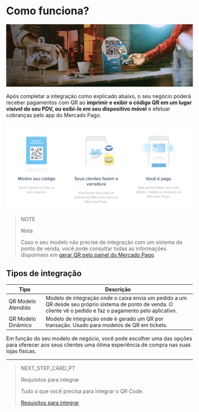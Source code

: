 # Como funciona?

![Pagamentos QR Mercado Pago](/images/mobile/qr_mla2.es.png)

Após completar a integração como explicado abaixo, o seu negócio poderá receber pagamentos com QR ao **imprimir e exibir o código QR em um lugar visível do seu PDV, ou exibi-lo em seu dispositivo móvel** e efetuar cobranças pelo app do Mercado Pago.

![Flujo QR](/images/mobile/qr_flujo.pt.png)

> NOTE
>
> Nota
>
> Caso o seu modelo não precise de integração com um sistema de ponto de venda, você pode consultar todas as informações disponíveis em [gerar QR pelo painel do Mercado Pago](/developers/pt/docs/qr-code/how-to/integrations-front).

## Tipos de integração

| Tipo | Descrição |
| --- | --- |
| QR Modelo Atendido | Modelo de integração onde o caixa envia um pedido a um QR desde seu próprio sistema de ponto de venda. O cliente vê o pedido e faz o pagamento pelo aplicativo. |
| QR Modelo Dinâmico | Modelo de integração onde é gerado um QR por transação. Usado para modelos de QR em tickets. |


Em função do seu modelo de negócio, você pode escolher uma das opções para oferecer aos seus clientes uma ótima experiência de compra nas suas lojas físicas.


---

> NEXT_STEP_CARD_PT
>
> Requisitos para integrar
>
> Tudo o que você precisa para integrar o QR Code.
>
> [Requisitos para integrar](https://www.mercadopago[FAKER][URL][DOMAIN]/developers/pt/docs/qr-code/pre-requisites)